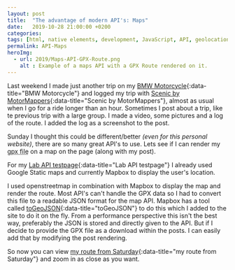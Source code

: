```yaml
---
layout: post
title:  "The advantage of modern API's: Maps"
date:   2019-10-28 21:00:00 +0200
categories:
tags: [html, native elements, development, JavaScript, API, geolocation, maps]
permalink: API-Maps
heroImg:
  - url: 2019/Maps-API-GPX-Route.png
    alt : Example of a maps API with a GPX Route rendered on it.
---
```


Last weekend I made just another trip on my [BMW Motorcycle](https://bmwboxer.nl){:data-title="BMW Motorcycle"} and logged my trip with [Scenic by MotorMappers](https://www.motomappers.com/){:data-title="Scenic by MotorMappers"}, almost as usual when I go for a ride longer than an hour.
Sometimes I post about a trip, like te previous trip with a large group. I made a video, some pictures and a log of the route. I added the log as a screenshot to the post.

Sunday I thought this could be different/better _(even for this personal website)_, there are so many great API's to use. Lets see if I can render my <abbr title="GPS Exchange format, an XML scheme for sharing route information.">gpx file</abbr> on a map on the page (along with my post).

For my [Lab API testpage](https://lab.rubenjanssen.nl/api){:data-title="Lab API testpage"} I already used Google Static maps and currently Mapbox to display the user's location.

I used openstreetmap in combination with Mapbox to display the map and render the route. Most API's can't handle the GPX data so I had to convert this file to a readable JSON format for the map API.
Mapbox has a tool called [toGeoJSON](https://mapbox.github.io/togeojson/){:data-title="toGeoJSON"} to do this which I added to the site to do it on the fly.
From a performance perspective this isn't the best way, preferably the JSON is stored and directly given to the API. But if I decide to provide the GPX file as a download within the posts. I can easily add that by modifying the post rendering.

So now you can view [my route from Saturday](https://bmwboxer.nl/Herfstrit-2019/){:data-title="my route from Saturday"} and zoom in as close as you want.
